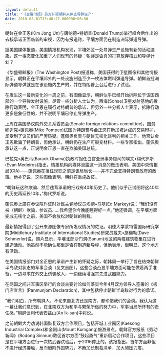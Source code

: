 ```yaml
---
layout: default
title: "《金融时报》美方怀疑朝鲜未停止导弹生产"
date: 2018-08-01T13:40:27.000000+08:00
---
```


朝鲜在金正恩(Kim Jong Un)与唐纳德•特朗普(Donald Trump)举行峰会后作出的去核承诺正面临新的审视，因为有报道称，平壤方面仍在制造洲际弹道导弹。

据美国媒体报道，美国情报机构发现，平壤郊区一处导弹生产设施有新的活动迹象。这一事态变化加重了人们现有的怀疑：朝鲜是否真的打算放弃核武和导弹计划？

《华盛顿邮报》(The Washington Post)报道称，美国获得的卫星图像和其他情报显示，朝鲜正在平壤郊外的一处设施制造至少一枚液体燃料弹道导弹。朝鲜首批洲际弹道导弹就是在该设施内生产的，并在特朗普上台后进行了试验。

在发生这一最新变化的一周之前，有图像显示，朝鲜似乎已经开始拆除位于该国西部的一个导弹发射设施。尽管一些分析人士认为，西海(Sohae)卫星发射基地的拆除行动表明，金正恩在履行对特朗普的承诺，但另外一些分析人士表示，拆除行动更多是象征性的，并不说明平壤已停止导弹生产。

上周在美国参议院外交关系委员会(Senate foreign relations committee)，国务卿迈克•蓬佩奥(Mike Pompeo)试图为特朗普与金正恩在新加坡达成的交易辩护，却受到了议员们的严厉质疑。蓬佩奥负责与朝鲜无核化谈判的相关工作。他否认金正恩欺骗了特朗普，但他承认，朝鲜仍在生产可裂变材料。一些专家指出，蓬佩奥承认这一点，正说明金正恩一直在欺骗美国总统。

巴拉克•奥巴马(Barack Obama)执政时担任白宫亚洲事务顾问的埃文•梅代罗斯(Evan Medeiros)指出，情报机构向媒体泄露这一消息的做法表明，美国中央情报局(CIA)——蓬佩奥在担任现职之前是该局局长——并不完全支持特朗普政府的政策。他补充说，这些图像表明，朝鲜在重施故伎。

“朝鲜玩这种欺骗、然后违背承诺的把戏有40年历史了。他们似乎正试图将这40年的历史再延长10年，”梅代罗斯说。

蓬佩奥上周在参议院作证时对民主党参议员埃德•马基(Ed Markey)说：“我们没有被（朝鲜）欺骗，参议员……我希望你今晚能睡得好一点。”他还强调，在平壤方面完成无核化之前，美国不会放松对朝鲜的制裁。

最新情报得到了公开来源图像专家所发现情况的佐证。明德大学蒙特雷国际研究学院(Middlebury Institute of International Studies)研究员戴夫•施梅勒(Dave Schmerler)说，照片显示，平壤北部沙门洞(Sanum)地区的两幢建筑物里在进行建造活动。他虽然不能确认那里是否在制造新导弹，但他表示，很明显，这个地方有活动。

在美国情报部门对金正恩的承诺产生新的怀疑之际，朝韩周一举行了旨在结束朝鲜半岛敌对状态的军事会谈（见文首图）。这些会谈凸显平壤方面可能在做着两手准备，一边寻求在外交上诱骗敌人，一边继续增强其先进武器能力。

在两国之间非军事区举行的会谈主要讨论如何落实今年4月双方领导人签署的《板门店宣言》(Panmunjom Declaration)，其中包括停止朝鲜半岛敌对行为的承诺。

“我们明白，所有朝鲜人，不论来自北方还是南方，都珍惜我们的会谈。我认为这一幕让我们意识到，在北南双方为和平与繁荣所做的努力中，军事当局所怀有的责任感，”朝鲜谈判代表安益山(An Ik-san)中将说。

之前朝鲜大力劝说韩国恢复双方合作项目，包括开城工业园区(Kaesong Industrial Complex)和金刚山(Mount Kumgang)旅游景点。朝鲜官方报纸《劳动新闻》(Rodong Sinmun)敦促首尔方面“鼓起勇气”重新启动合作项目，这些项目是在平壤方面进行一次核武器试验后，于2016停止的。该报指出，首尔方面非但不进行经济接触，反而趋附外国势力，不断加长制裁清单，加大施压力度。

